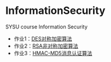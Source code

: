 # InformationSecurity
SYSU course Information Security
- 作业1：[DES对称加密算法](hw1_DES)
- 作业2：[RSA非对称加密算法](hw2_RSA)
- 作业3：[HMAC-MD5消息认证算法](hw3_HMAC-MD5)